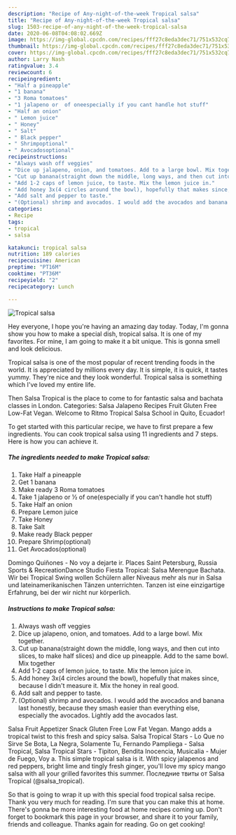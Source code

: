 ```yaml
---
description: "Recipe of Any-night-of-the-week Tropical salsa"
title: "Recipe of Any-night-of-the-week Tropical salsa"
slug: 1503-recipe-of-any-night-of-the-week-tropical-salsa
date: 2020-06-08T04:08:02.669Z
image: https://img-global.cpcdn.com/recipes/fff27c8eda3dec71/751x532cq70/tropical-salsa-recipe-main-photo.jpg
thumbnail: https://img-global.cpcdn.com/recipes/fff27c8eda3dec71/751x532cq70/tropical-salsa-recipe-main-photo.jpg
cover: https://img-global.cpcdn.com/recipes/fff27c8eda3dec71/751x532cq70/tropical-salsa-recipe-main-photo.jpg
author: Larry Nash
ratingvalue: 3.4
reviewcount: 6
recipeingredient:
- "Half a pineapple"
- "1 banana"
- "3 Roma tomatoes"
- "1 jalapeno or  of oneespecially if you cant handle hot stuff"
- "Half an onion"
- " Lemon juice"
- " Honey"
- " Salt"
- " Black pepper"
- " Shrimpoptional"
- " Avocadosoptional"
recipeinstructions:
- "Always wash off veggies"
- "Dice up jalapeno, onion, and tomatoes. Add to a large bowl. Mix together."
- "Cut up banana(straight down the middle, long ways, and then cut into slices, to make half slices) and dice up pineapple. Add to the same bowl. Mix together"
- "Add 1-2 caps of lemon juice, to taste. Mix the lemon juice in."
- "Add honey 3x(4 circles around the bowl), hopefully that makes since, because I didn&#39;t measure it. Mix the honey in real good."
- "Add salt and pepper to taste."
- "(Optional) shrimp and avocados. I would add the avocados and banana last honestly, because they smash easier than everything else, especially the avocados. Lightly add the avocados last."
categories:
- Recipe
tags:
- tropical
- salsa

katakunci: tropical salsa 
nutrition: 189 calories
recipecuisine: American
preptime: "PT16M"
cooktime: "PT36M"
recipeyield: "2"
recipecategory: Lunch

---
```



![Tropical salsa](https://img-global.cpcdn.com/recipes/fff27c8eda3dec71/751x532cq70/tropical-salsa-recipe-main-photo.jpg)

Hey everyone, I hope you're having an amazing day today. Today, I'm gonna show you how to make a special dish, tropical salsa. It is one of my favorites. For mine, I am going to make it a bit unique. This is gonna smell and look delicious.

Tropical salsa is one of the most popular of recent trending foods in the world. It is appreciated by millions every day. It is simple, it is quick, it tastes yummy. They're nice and they look wonderful. Tropical salsa is something which I've loved my entire life.

Then Salsa Tropical is the place to come to for fantastic salsa and bachata classes in London. Categories: Salsa Jalapeno Recipes Fruit Gluten Free Low-Fat Vegan. Welcome to Ritmo Tropical Salsa School in Quito, Ecuador!


To get started with this particular recipe, we have to first prepare a few ingredients. You can cook tropical salsa using 11 ingredients and 7 steps. Here is how you can achieve it.

<!--inarticleads1-->

##### The ingredients needed to make Tropical salsa:

1. Take Half a pineapple
1. Get 1 banana
1. Make ready 3 Roma tomatoes
1. Take 1 jalapeno or ½ of one(especially if you can&#39;t handle hot stuff)
1. Take Half an onion
1. Prepare  Lemon juice
1. Take  Honey
1. Take  Salt
1. Make ready  Black pepper
1. Prepare  Shrimp(optional)
1. Get  Avocados(optional)


Domingo Quiñones - No voy a dejarte ir. Places Saint Petersburg, Russia Sports &amp; RecreationDance Studio Fiesta Tropical: Salsa Merengue Bachata. Wir bei Tropical Swing wollen Schülern aller Niveaus mehr als nur in Salsa und lateinamerikanischen Tänzen unterrichten. Tanzen ist eine einzigartige Erfahrung, bei der wir nicht nur körperlich. 

<!--inarticleads2-->

##### Instructions to make Tropical salsa:

1. Always wash off veggies
1. Dice up jalapeno, onion, and tomatoes. Add to a large bowl. Mix together.
1. Cut up banana(straight down the middle, long ways, and then cut into slices, to make half slices) and dice up pineapple. Add to the same bowl. Mix together
1. Add 1-2 caps of lemon juice, to taste. Mix the lemon juice in.
1. Add honey 3x(4 circles around the bowl), hopefully that makes since, because I didn&#39;t measure it. Mix the honey in real good.
1. Add salt and pepper to taste.
1. (Optional) shrimp and avocados. I would add the avocados and banana last honestly, because they smash easier than everything else, especially the avocados. Lightly add the avocados last.


Salsa Fruit Appetizer Snack Gluten Free Low Fat Vegan. Mango adds a tropical twist to this fresh and spicy salsa. Salsa Tropical Stars - Lo Que no Sirve Se Bota, La Negra, Solamente Tu, Fernando Pampliega - Salsa Tropical, Salsa Tropical Stars - Tipiton, Bendita Inocencia, Musicalia - Mujer de Fuego, Voy a. This simple tropical salsa is it. With spicy jalapenos and red peppers, bright lime and tingly fresh ginger, you&#39;ll love my spicy mango salsa with all your grilled favorites this summer. Последние твиты от Salsa Tropical (@salsa_tropical). 

So that is going to wrap it up with this special food tropical salsa recipe. Thank you very much for reading. I'm sure that you can make this at home. There's gonna be more interesting food at home recipes coming up. Don't forget to bookmark this page in your browser, and share it to your family, friends and colleague. Thanks again for reading. Go on get cooking!
